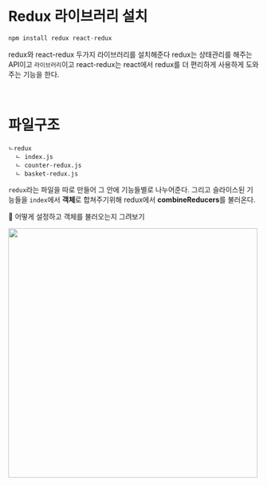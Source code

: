 # Redux 라이브러리 설치
```js
npm install redux react-redux
```
redux와 react-redux 두가지 라이브러리를 설치해준다
redux는 상태관리를 해주는 API이고 `라이브러리`이고 react-redux는 react에서 redux를 더 편리하게 사용하게 도와주는 기능을 한다.

<br>

# 파일구조

```
ㄴredux
  ㄴ index.js
  ㄴ counter-redux.js 
  ㄴ basket-redux.js
```

`redux`라는 파일을 따로 만들어 그 안에 기능들별로 나누어준다. 그리고 슬라이스된 기능들을 `index`에서 **객체**로 합쳐주기위해 redux에서 **combineReducers**를 불러온다.

🔗 어떻게 설정하고 객체를 불러오는지 그려보기

<img src="https://user-images.githubusercontent.com/68775082/152990519-2623e8aa-191f-4cb1-a5b2-1322eb5676c3.jpg" width="500px"/>



